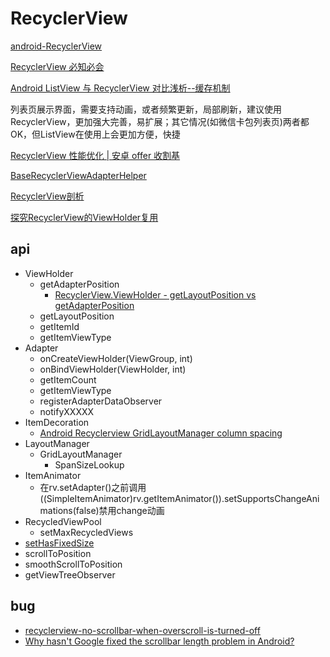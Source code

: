 # RecyclerView

[android-RecyclerView](https://github.com/googlesamples/android-RecyclerView/)

[RecyclerView 必知必会](https://mp.weixin.qq.com/s/CzrKotyupXbYY6EY2HP_dA?)

[Android ListView 与 RecyclerView 对比浅析--缓存机制](https://mp.weixin.qq.com/s?__biz=MzA3NTYzODYzMg==&mid=2653578065&idx=2&sn=25e64a8bb7b5934cf0ce2e49549a80d6&chksm=84b3b156b3c43840061c28869671da915a25cf3be54891f040a3532e1bb17f9d32e244b79e3f&scene=21#wechat_redirect)

列表页展示界面，需要支持动画，或者频繁更新，局部刷新，建议使用RecyclerView，更加强大完善，易扩展；其它情况(如微信卡包列表页)两者都OK，但ListView在使用上会更加方便，快捷

[RecyclerView 性能优化 | 安卓 offer 收割基](https://juejin.im/post/5baedbf05188255c596714ab)

[BaseRecyclerViewAdapterHelper](https://github.com/CymChad/BaseRecyclerViewAdapterHelper)

[RecyclerView剖析](https://blog.csdn.net/qq_23012315/article/details/50807224)

[探究RecyclerView的ViewHolder复用](https://www.jianshu.com/p/d7ec36aa8e4b)

## api

+ ViewHolder
  + getAdapterPosition
    + [RecyclerView.ViewHolder - getLayoutPosition vs getAdapterPosition](https://stackoverflow.com/questions/29684154/recyclerview-viewholder-getlayoutposition-vs-getadapterposition)
  + getLayoutPosition
  + getItemId
  + getItemViewType
+ Adapter
  + onCreateViewHolder(ViewGroup, int)
  + onBindViewHolder(ViewHolder, int)
  + getItemCount
  + getItemViewType
  + registerAdapterDataObserver
  + notifyXXXXX
+ ItemDecoration
  + [Android Recyclerview GridLayoutManager column spacing](https://stackoverflow.com/questions/28531996/android-recyclerview-gridlayoutmanager-column-spacing/30701422#30701422)
+ LayoutManager
  + GridLayoutManager
    + SpanSizeLookup
+ ItemAnimator
  + 在rv.setAdapter()之前调用((SimpleItemAnimator)rv.getItemAnimator()).setSupportsChangeAnimations(false)禁用change动画
+ RecycledViewPool
  + setMaxRecycledViews
+ [setHasFixedSize](https://stackoverflow.com/questions/28709220/understanding-recyclerview-sethasfixedsize)
+ scrollToPosition
+ smoothScrollToPosition
+ getViewTreeObserver

## bug

+ [recyclerview-no-scrollbar-when-overscroll-is-turned-off](https://stackoverflow.com/questions/32575323/recyclerview-no-scrollbar-when-overscroll-is-turned-off)
+ [Why hasn't Google fixed the scrollbar length problem in Android?](https://www.quora.com/Why-hasnt-Google-fixed-the-scrollbar-length-problem-in-Android)
